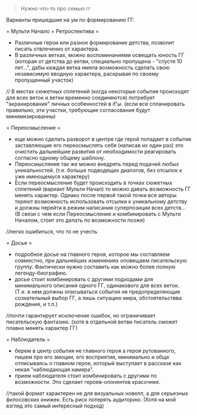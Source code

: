>Нужно что-то про семью гг


Варианты пришедшие на ум по формированию ГГ:

= Мульти Начало + Ретроспектива =
- Различные герои или разное формирование детства, позволит писать отвлеченно от характера.
- В различных ветках, можно воспоминаниями освещать юность ГГ (которая от детства до ветви, специально пропущена - "спустя 10 лет...", дабы каждая ветка имела возможность сделать свою независимую вводную характера, раскрывая по своему пропущенный участок)

// В местах сюжетных сплетений (когда некоторые события происходят для всех веток и ветки временно соединяются) потребует "экранирования" личных особенностей в if'ы. (если все спланировать правильно, эти участки, требующие согласования будут минимизированны)

= Переосмысление =
- еще можно сделать разворот в центре где герой попадает в события заставляющие его переосмыслять себя (написав их один раз) это очистить дальнейшие развития от необходимости реагировать согласно одному общему шаблону.
- Переосмысления так же можно внедрять перед подачей любых уникальностей. (т.е. больше подводящих диалогов, без отсылок к уже имеющемуся характеру)
- Если переосмысление будет происходить в точках сюжетных сплетений (вариант Мульти Начал) то можно давать возможность ГГ менять характер. Однако после первой такой точки все авторы теряют возможность использовать отсылки к уникальному детству и должны перейти в режим написания суперпозиции всех детств... (В связи с чем если Переосмысление и комбинировать с Мульти Началом, стоит это делать по возможности позже)

//легко ошибиться, что то не учесть

= Досье =
- подробное досье на главного героя, которое мы составляем совместно, при дальнейших изменениях оповещаем писательскую группу. Фактически нужно составить как можно более полную легенду-биографию.
- досье стоит комбинировать с другими подходами для минимального описания одного ГГ, одинакового для всех веток. (Т.е. в нем должны описываться события не предопределяющие сознательный выбор ГГ, а лишь ситуацию мира, обстоятельствва рождения, и т.п.)

//почти гарантирует исключение ошибок, но ограничивает писательскую фантазию. (хотя в отдельной ветви писатель сможет плавно менять характер ГГ)

= Наблюдатель =
- берем в центр события не главного героя а героя рутованного, пишем про его эмоции, его восприятия, минимально и обще отписываясь о главном герое, который выступает в рассказе как некая "наблюдающая камера".
- прием наблюдателя стоит комбинировать с другими по возможности. Это сделает героев-опонентов красочнее.

//такой формат характерен не для визуальных новелл, а для серьезных филосовских книжек. Есть риск потерять аудиторию. (Хотя на мой взгляд это самый интересный подход) 
